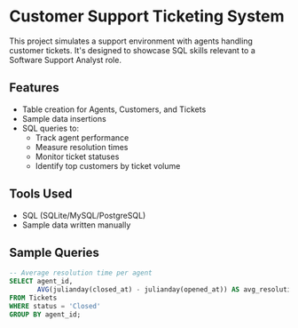 # Customer Support Ticketing System

This project simulates a support environment with agents handling customer tickets. It's designed to showcase SQL skills relevant to a Software Support Analyst role.

## Features
- Table creation for Agents, Customers, and Tickets
- Sample data insertions
- SQL queries to:
  - Track agent performance
  - Measure resolution times
  - Monitor ticket statuses
  - Identify top customers by ticket volume

## Tools Used
- SQL (SQLite/MySQL/PostgreSQL)
- Sample data written manually

## Sample Queries
```sql
-- Average resolution time per agent
SELECT agent_id,
       AVG(julianday(closed_at) - julianday(opened_at)) AS avg_resolution_days
FROM Tickets
WHERE status = 'Closed'
GROUP BY agent_id;
